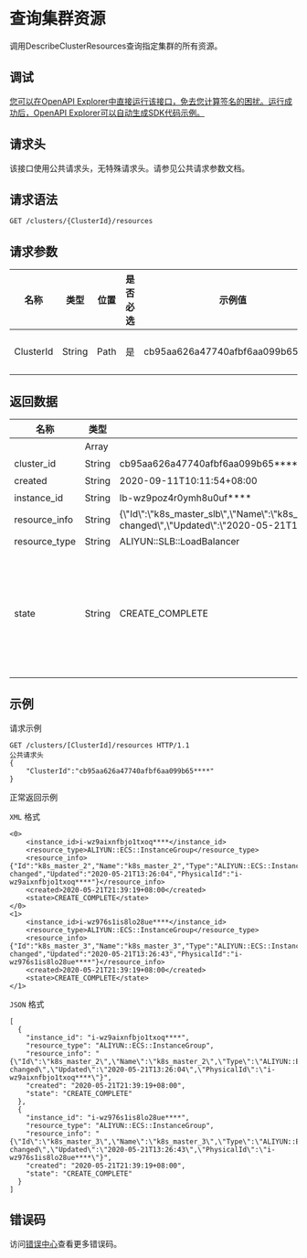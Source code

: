 # 查询集群资源

调用DescribeClusterResources查询指定集群的所有资源。

## 调试

[您可以在OpenAPI Explorer中直接运行该接口，免去您计算签名的困扰。运行成功后，OpenAPI Explorer可以自动生成SDK代码示例。](https://api.aliyun.com/#product=CS&api=DescribeClusterResources&type=ROA&version=2015-12-15)

## 请求头

该接口使用公共请求头，无特殊请求头。请参见公共请求参数文档。

## 请求语法

```
GET /clusters/{ClusterId}/resources 
```

## 请求参数

|名称|类型|位置|是否必选|示例值|描述|
|--|--|--|----|---|--|
|ClusterId|String|Path|是|cb95aa626a47740afbf6aa099b65\*\*\*\*|集群ID。 |

## 返回数据

|名称|类型|示例值|描述|
|--|--|---|--|
| |Array| |资源对象列表。 |
|cluster\_id|String|cb95aa626a47740afbf6aa099b65\*\*\*\*|集群ID。 |
|created|String|2020-09-11T10:11:54+08:00|资源创建时间。 |
|instance\_id|String|lb-wz9poz4r0ymh8u0uf\*\*\*\*|资源ID。 |
|resource\_info|String|\{\\"Id\\":\\"k8s\_master\_slb\\",\\"Name\\":\\"k8s\_master\_slb\\",\\"Type\\":\\"ALIYUN::SLB::LoadBalancer\\",\\"Status\\":\\"CREATE\_COMPLETE\\",\\"StatusReason\\":\\"state changed\\",\\"Updated\\":\\"2020-05-21T13:25:02\\",\\"PhysicalId\\":\\"lb-wz9poz4r0ymh8u0uf\*\*\*\*\\"\}|资源的源信息，[点击详情](～～28916～～)。 |
|resource\_type|String|ALIYUN::SLB::LoadBalancer|资源类型。 |
|state|String|CREATE\_COMPLETE|资源状态。可选值：CREATE\_COMPLETE、CREATE\_FAILED、CREATE\_IN\_PROGRESS、DELETE\_FAILED、DELETE\_IN\_PROGRESS、ROLLBACK\_COMPLETE、ROLLBACK\_FAILED、ROLLBACK\_IN\_PROGRESS。 |

## 示例

请求示例

```
GET /clusters/[ClusterId]/resources HTTP/1.1
公共请求头
{
    "ClusterId":"cb95aa626a47740afbf6aa099b65****"
}
```

正常返回示例

`XML` 格式

```
<0>
    <instance_id>i-wz9aixnfbjo1txoq****</instance_id>
    <resource_type>ALIYUN::ECS::InstanceGroup</resource_type>
    <resource_info>{"Id":"k8s_master_2","Name":"k8s_master_2","Type":"ALIYUN::ECS::InstanceGroup","Status":"CREATE_COMPLETE","StatusReason":"state changed","Updated":"2020-05-21T13:26:04","PhysicalId":"i-wz9aixnfbjo1txoq****"}</resource_info>
    <created>2020-05-21T21:39:19+08:00</created>
    <state>CREATE_COMPLETE</state>
</0>
<1>
    <instance_id>i-wz976s1is8lo28ue****</instance_id>
    <resource_type>ALIYUN::ECS::InstanceGroup</resource_type>
    <resource_info>{"Id":"k8s_master_3","Name":"k8s_master_3","Type":"ALIYUN::ECS::InstanceGroup","Status":"CREATE_COMPLETE","StatusReason":"state changed","Updated":"2020-05-21T13:26:43","PhysicalId":"i-wz976s1is8lo28ue****"}</resource_info>
    <created>2020-05-21T21:39:19+08:00</created>
    <state>CREATE_COMPLETE</state>
</1>
```

`JSON` 格式

```
[
  {
    "instance_id": "i-wz9aixnfbjo1txoq****",
    "resource_type": "ALIYUN::ECS::InstanceGroup",
    "resource_info": "{\"Id\":\"k8s_master_2\",\"Name\":\"k8s_master_2\",\"Type\":\"ALIYUN::ECS::InstanceGroup\",\"Status\":\"CREATE_COMPLETE\",\"StatusReason\":\"state changed\",\"Updated\":\"2020-05-21T13:26:04\",\"PhysicalId\":\"i-wz9aixnfbjo1txoq****\"}",
    "created": "2020-05-21T21:39:19+08:00",
    "state": "CREATE_COMPLETE"
  },
  {
    "instance_id": "i-wz976s1is8lo28ue****",
    "resource_type": "ALIYUN::ECS::InstanceGroup",
    "resource_info": "{\"Id\":\"k8s_master_3\",\"Name\":\"k8s_master_3\",\"Type\":\"ALIYUN::ECS::InstanceGroup\",\"Status\":\"CREATE_COMPLETE\",\"StatusReason\":\"state changed\",\"Updated\":\"2020-05-21T13:26:43\",\"PhysicalId\":\"i-wz976s1is8lo28ue****\"}",
    "created": "2020-05-21T21:39:19+08:00",
    "state": "CREATE_COMPLETE"
  }
]
```

## 错误码

访问[错误中心](https://error-center.aliyun.com/status/product/CS)查看更多错误码。

